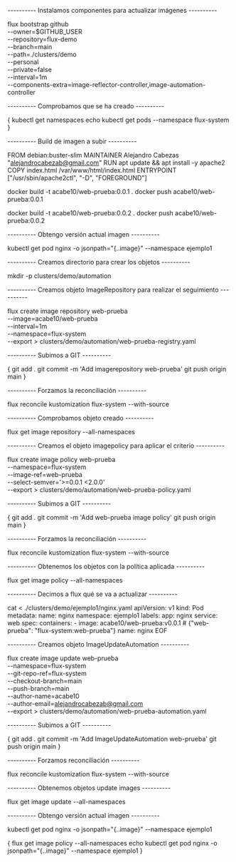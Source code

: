 ---------- Instalamos componentes para actualizar imágenes ----------

flux bootstrap github \
  --owner=$GITHUB_USER \
  --repository=flux-demo \
  --branch=main \
  --path=./clusters/demo \
  --personal \
  --private=false \
  --interval=1m \
  --components-extra=image-reflector-controller,image-automation-controller

---------- Comprobamos que se ha creado ----------

{
  kubectl get namespaces
  echo
  kubectl get pods --namespace flux-system
}

---------- Build de imagen a subir ----------

FROM debian:buster-slim
    MAINTAINER Alejandro Cabezas "alejandrocabezab@gmail.com"
    RUN apt update && apt install -y apache2
    COPY index.html /var/www/html/index.html
    ENTRYPOINT ["/usr/sbin/apache2ctl", "-D", "FOREGROUND"]

docker build -t acabe10/web-prueba:0.0.1 .
docker push acabe10/web-prueba:0.0.1

docker build -t acabe10/web-prueba:0.0.2 .
docker push acabe10/web-prueba:0.0.2

---------- Obtengo versión actual imagen ----------

kubectl get pod nginx -o jsonpath="{..image}" --namespace ejemplo1

---------- Creamos directorio para crear los objetos ----------

mkdir -p clusters/demo/automation

---------- Creamos objeto ImageRepository para realizar el seguimiento ----------

flux create image repository web-prueba \
  --image=acabe10/web-prueba \
  --interval=1m \
  --namespace=flux-system \
  --export > clusters/demo/automation/web-prueba-registry.yaml

---------- Subimos a GIT ----------

{
  git add .
  git commit -m 'Add imagerepository web-prueba'
  git push origin main
}

---------- Forzamos la reconciliación ----------

flux reconcile kustomization flux-system --with-source

---------- Comprobamos objeto creado ----------

flux get image repository --all-namespaces

---------- Creamos el objeto imagepolicy para aplicar el criterio ----------

flux create image policy web-prueba \
  --namespace=flux-system \
  --image-ref=web-prueba \
  --select-semver='>=0.0.1 <2.0.0' \
  --export > clusters/demo/automation/web-prueba-policy.yaml

---------- Subimos a GIT ----------

{
  git add .
  git commit -m 'Add web-prueba image policy'
  git push origin main
}

---------- Forzamos la reconciliación ----------

flux reconcile kustomization flux-system --with-source

---------- Obtenemos los objetos con la política aplicada ----------

flux get image policy --all-namespaces

---------- Decimos a flux qué se va a actualizar ----------

cat <<EOF > ./clusters/demo/ejemplo1/nginx.yaml
apiVersion: v1
kind: Pod
metadata:
  name: nginx
  namespace: ejemplo1
  labels:
    app: nginx
    service: web
spec:
  containers:
    - image:  acabe10/web-prueba:v0.0.1  # {"web-prueba": "flux-system:web-prueba"}
      name:  nginx
EOF

---------- Creamos objeto ImageUpdateAutomation ----------

flux create image update web-prueba \
  --namespace=flux-system \
  --git-repo-ref=flux-system \
  --checkout-branch=main \
  --push-branch=main \
  --author-name=acabe10 \
  --author-email=alejandrocabezab@gmail.com \
  --export > clusters/demo/automation/web-prueba-automation.yaml

---------- Subimos a GIT ----------

{
  git add .
  git commit -m 'Add ImageUpdateAutomation web-prueba'
  git push origin main
}

---------- Forzamos reconciliación ----------

flux reconcile kustomization flux-system --with-source

---------- Obtenemos objetos update images ----------

flux get image update --all-namespaces

---------- Obtengo versión actual imagen ----------

kubectl get pod nginx -o jsonpath="{..image}" --namespace ejemplo1

{
  flux get image policy --all-namespaces
  echo
  kubectl get pod nginx -o jsonpath="{..image}" --namespace ejemplo1
}
